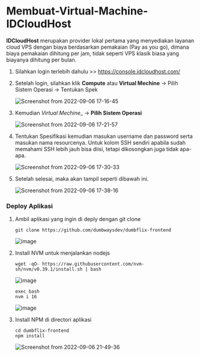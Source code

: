 # Membuat-Virtual-Machine-IDCloudHost

__IDCloudHost__ merupakan provider lokal pertama yang menyediakan layanan cloud VPS dengan biaya berdasarkan pemakaian (Pay as you go), dimana biaya pemakaian dihitung per jam, tidak seperti VPS klasik biasa yang biayanya dihitung per bulan.

1. Silahkan login terlebih dahulu >> https://console.idcloudhost.com/

2. Setelah login, silahkan klik __Compute__ atau __Virtual Mechine__ -> Pilih Sistem Operasi -> Tentukan Spek 

   ![Screenshot from 2022-09-06 17-16-45](https://user-images.githubusercontent.com/40049149/188613957-e8a9f529-a7e7-4a8d-a722-c9f063c7fc24.png)

3. Kemudian _Virtual Mechine__ -> __Pilih Sistem Operasi__

   ![Screenshot from 2022-09-06 17-21-57](https://user-images.githubusercontent.com/40049149/188612318-7e1cb90f-8d41-4574-88dc-bf8eaf8db76b.png)

4. Tentukan Spesifikasi kemudian masukan username dan password serta masukan nama resourcenya. Untuk kolom SSH sendiri apabila sudah memahami SSH lebih jauh bisa diisi, tetapi dikosongkan juga tidak apa-apa.

   ![Screenshot from 2022-09-06 17-30-33](https://user-images.githubusercontent.com/40049149/188613437-b345c6dd-b55c-4bec-bd9a-8c85d4f95bd9.png)

5. Setelah selesai, maka akan tampil seperti dibawah ini.

   ![Screenshot from 2022-09-06 17-38-16](https://user-images.githubusercontent.com/40049149/188620762-a9438522-41da-4717-8328-2f24856f320f.png)


### Deploy Aplikasi

1. Ambil aplikasi yang ingin di deply dengan git clone

       git clone https://github.com/dumbwaysdev/dumbflix-frontend
       
   ![image](https://user-images.githubusercontent.com/40049149/188661659-d49fe5d7-8c63-4068-a0d4-cfe4bda4e5af.png)

2. Install NVM untuk menjalankan nodejs

       wget -qO- https://raw.githubusercontent.com/nvm-sh/nvm/v0.39.1/install.sh | bash

   ![image](https://user-images.githubusercontent.com/40049149/188662726-848e8706-d8ba-45b3-aebb-ed40417ee9cc.png)  

       exec bash
       nvm i 16
       
   ![image](https://user-images.githubusercontent.com/40049149/188664811-dab122f2-97b5-4254-a57d-ee05a1d604f1.png)

3. Install NPM di directori aplikasi

       cd dumbflix-frontend
       npm install

   ![Screenshot from 2022-09-06 21-49-36](https://user-images.githubusercontent.com/40049149/188666961-bbb4edea-fd8b-406f-b199-48590e416f32.png)



























